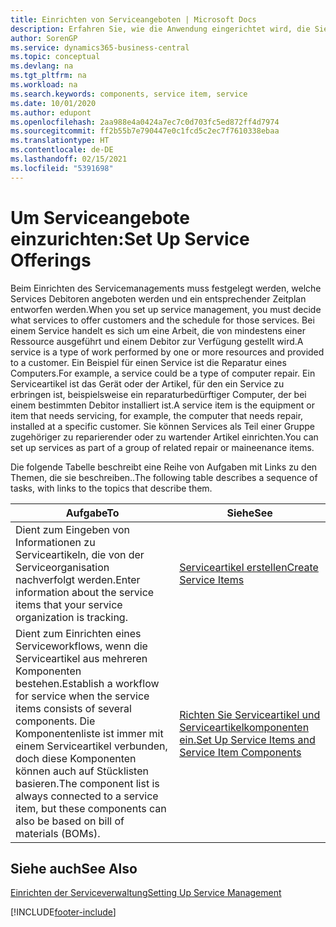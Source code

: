 ```yaml
---
title: Einrichten von Serviceangeboten | Microsoft Docs
description: Erfahren Sie, wie die Anwendung eingerichtet wird, die Sie Ihren Debitoren anbieten.
author: SorenGP
ms.service: dynamics365-business-central
ms.topic: conceptual
ms.devlang: na
ms.tgt_pltfrm: na
ms.workload: na
ms.search.keywords: components, service item, service
ms.date: 10/01/2020
ms.author: edupont
ms.openlocfilehash: 2aa988e4a0424a7ec7c0d703fc5ed872ff4d7974
ms.sourcegitcommit: ff2b55b7e790447e0c1fcd5c2ec7f7610338ebaa
ms.translationtype: HT
ms.contentlocale: de-DE
ms.lasthandoff: 02/15/2021
ms.locfileid: "5391698"
---
```

# <a name="set-up-service-offerings"></a><span data-ttu-id="61163-103">Um Serviceangebote einzurichten:</span><span class="sxs-lookup"><span data-stu-id="61163-103">Set Up Service Offerings</span></span>
<span data-ttu-id="61163-104">Beim Einrichten des Servicemanagements muss festgelegt werden, welche Services Debitoren angeboten werden und ein entsprechender Zeitplan entworfen werden.</span><span class="sxs-lookup"><span data-stu-id="61163-104">When you set up service management, you must decide what services to offer customers and the schedule for those services.</span></span> <span data-ttu-id="61163-105">Bei einem Service handelt es sich um eine Arbeit, die von mindestens einer Ressource ausgeführt und einem Debitor zur Verfügung gestellt wird.</span><span class="sxs-lookup"><span data-stu-id="61163-105">A service is a type of work performed by one or more resources and provided to a customer.</span></span> <span data-ttu-id="61163-106">Ein Beispiel für einen Service ist die Reparatur eines Computers.</span><span class="sxs-lookup"><span data-stu-id="61163-106">For example, a service could be a type of computer repair.</span></span> <span data-ttu-id="61163-107">Ein Serviceartikel ist das Gerät oder der Artikel, für den ein Service zu erbringen ist, beispielsweise ein reparaturbedürftiger Computer, der bei einem bestimmten Debitor installiert ist.</span><span class="sxs-lookup"><span data-stu-id="61163-107">A service item is the equipment or item that needs servicing, for example, the computer that needs repair, installed at a specific customer.</span></span> <span data-ttu-id="61163-108">Sie können Services als Teil einer Gruppe zugehöriger zu reparierender oder zu wartender Artikel einrichten.</span><span class="sxs-lookup"><span data-stu-id="61163-108">You can set up services as part of a group of related repair or maineenance items.</span></span>  
  
<span data-ttu-id="61163-109">Die folgende Tabelle beschreibt eine Reihe von Aufgaben mit Links zu den Themen, die sie beschreiben..</span><span class="sxs-lookup"><span data-stu-id="61163-109">The following table describes a sequence of tasks, with links to the topics that describe them.</span></span>  
  
|<span data-ttu-id="61163-110">**Aufgabe**</span><span class="sxs-lookup"><span data-stu-id="61163-110">**To**</span></span>|<span data-ttu-id="61163-111">**Siehe**</span><span class="sxs-lookup"><span data-stu-id="61163-111">**See**</span></span>|  
|------------|-------------|  
|<span data-ttu-id="61163-112">Dient zum Eingeben von Informationen zu Serviceartikeln, die von der Serviceorganisation nachverfolgt werden.</span><span class="sxs-lookup"><span data-stu-id="61163-112">Enter information about the service items that your service organization is tracking.</span></span>|[<span data-ttu-id="61163-113">Serviceartikel erstellen</span><span class="sxs-lookup"><span data-stu-id="61163-113">Create Service Items</span></span>](service-how-to-create-service-items.md)|  
|<span data-ttu-id="61163-114">Dient zum Einrichten eines Serviceworkflows, wenn die Serviceartikel aus mehreren Komponenten bestehen.</span><span class="sxs-lookup"><span data-stu-id="61163-114">Establish a workflow for service when the service items consists of several components.</span></span> <span data-ttu-id="61163-115">Die Komponentenliste ist immer mit einem Serviceartikel verbunden, doch diese Komponenten können auch auf Stücklisten basieren.</span><span class="sxs-lookup"><span data-stu-id="61163-115">The component list is always connected to a service item, but these components can also be based on bill of materials (BOMs).</span></span>|[<span data-ttu-id="61163-116">Richten Sie Serviceartikel und Serviceartikelkomponenten ein.</span><span class="sxs-lookup"><span data-stu-id="61163-116">Set Up Service Items and Service Item Components</span></span>](service-how-setup-service-items.md)|  
  
## <a name="see-also"></a><span data-ttu-id="61163-117">Siehe auch</span><span class="sxs-lookup"><span data-stu-id="61163-117">See Also</span></span>  
[<span data-ttu-id="61163-118">Einrichten der Serviceverwaltung</span><span class="sxs-lookup"><span data-stu-id="61163-118">Setting Up Service Management</span></span>](service-setup-service.md)   

[!INCLUDE[footer-include](includes/footer-banner.md)]